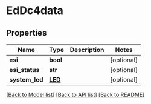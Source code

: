# EdDc4data

## Properties
Name | Type | Description | Notes
------------ | ------------- | ------------- | -------------
**esi** | **bool** |  | [optional] 
**esi_status** | **str** |  | [optional] 
**system_led** | [**LED**](LED.md) |  | [optional] 

[[Back to Model list]](../README.md#documentation-for-models) [[Back to API list]](../README.md#documentation-for-api-endpoints) [[Back to README]](../README.md)


